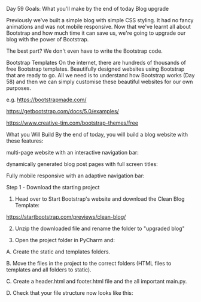 Day 59 Goals: What you'll make by the end of today
Blog upgrade

Previously we've built a simple blog with simple CSS styling. It had no fancy animations and was not mobile responsive. Now that we've learnt all about Bootstrap and how much time it can save us, we're going to upgrade our blog with the power of Bootstrap.

The best part? We don't even have to write the Bootstrap code.



Bootstrap Templates
On the internet, there are hundreds of thousands of free Bootstrap templates. Beautifully designed websites using Bootstrap that are ready to go. All we need is to understand how Bootstrap works (Day 58) and then we can simply customise these beautiful websites for our own purposes.

e.g.
https://bootstrapmade.com/

https://getbootstrap.com/docs/5.0/examples/

https://www.creative-tim.com/bootstrap-themes/free

What you Will Build
By the end of today, you will build a blog website with these features:

multi-page website with an interactive navigation bar:




dynamically generated blog post pages with full screen titles:




Fully mobile responsive with an adaptive navigation bar:


Step 1 - Download the starting project
1. Head over to Start Bootstrap's website and download the Clean Blog Template:

https://startbootstrap.com/previews/clean-blog/

2. Unzip the downloaded file and rename the folder to "upgraded blog"


3. Open the project folder in PyCharm and:

A. Create the static and templates folders.

B. Move the files in the project to the correct folders (HTML files to templates and all folders to static).

C. Create a header.html and footer.html file and the all important main.py.

D. Check that your file structure now looks like this:

